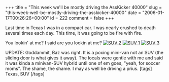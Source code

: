 +++
title = "This week we'll be mostly driving the AssKicker 40000"
slug = "this-week-well-be-mostly-driving-the-asskicker-40000"
date = "2006-01-17T00:26:26+00:00"
id = 222
comment = false
+++

Last time in Texas I was in a compact car. I was nearly crushed to death several times each day. This time, it was going to be fire with fire.

You lookin' at me? I said are you lookin at me?
[![SUV 2](http://static.flickr.com/39/87583141_1986ba06bf_m.jpg)](http://www.flickr.com/photos/bandon1/87583141/ "Photo Sharing")
[![SUV 1](http://static.flickr.com/40/87583139_85a75df955_m.jpg)](http://www.flickr.com/photos/bandon1/87583139/ "Photo Sharing")
[![SUV 3](http://static.flickr.com/37/87583142_f8f90f7537_m.jpg)](http://www.flickr.com/photos/bandon1/87583142/ "Photo Sharing")

UPDATE: Goddammit, Baz was right. It is a poxing mini-van not an SUV (the sliding door is what gives it away). The locals were gentle with me and said it was kinda a minivan-SUV hybrid until one of em goes, "yeah, for soccer moms". The shame, the shame. I may as well be driving a prius.
[tags] Texas, SUV [/tags]
